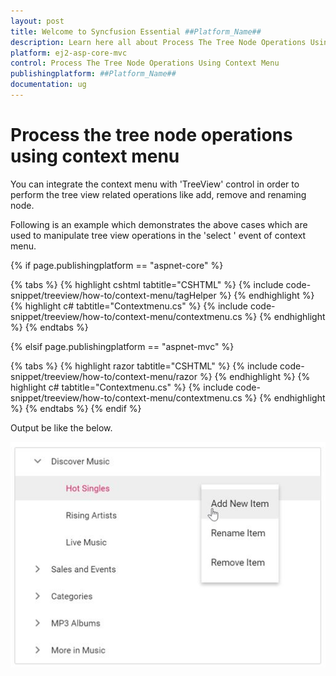 ```yaml
---
layout: post
title: Welcome to Syncfusion Essential ##Platform_Name##
description: Learn here all about Process The Tree Node Operations Using Context Menu of Syncfusion Essential ##Platform_Name## widgets based on HTML5 and jQuery.
platform: ej2-asp-core-mvc
control: Process The Tree Node Operations Using Context Menu
publishingplatform: ##Platform_Name##
documentation: ug
---
```


# Process the tree node operations using context menu

You can integrate the context menu with 'TreeView' control in order to perform the tree view related operations like add, remove and renaming node.

Following is an example which demonstrates the above cases which are used to manipulate tree view operations in the 'select ' event of context menu.

{% if page.publishingplatform == "aspnet-core" %}

{% tabs %}
{% highlight cshtml tabtitle="CSHTML" %}
{% include code-snippet/treeview/how-to/context-menu/tagHelper %}
{% endhighlight %}
{% highlight c# tabtitle="Contextmenu.cs" %}
{% include code-snippet/treeview/how-to/context-menu/contextmenu.cs %}
{% endhighlight %}
{% endtabs %}

{% elsif page.publishingplatform == "aspnet-mvc" %}

{% tabs %}
{% highlight razor tabtitle="CSHTML" %}
{% include code-snippet/treeview/how-to/context-menu/razor %}
{% endhighlight %}
{% highlight c# tabtitle="Contextmenu.cs" %}
{% include code-snippet/treeview/how-to/context-menu/contextmenu.cs %}
{% endhighlight %}
{% endtabs %}
{% endif %}



Output be like the below.

![TreeView Sample](../images/contextmenu.PNG)